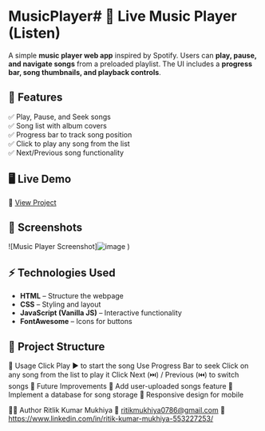 # MusicPlayer# 🎵 Live Music Player (Listen)

A simple **music player web app** inspired by Spotify. Users can **play, pause, and navigate songs** from a preloaded playlist. The UI includes a **progress bar, song thumbnails, and playback controls**.

## **🚀 Features**
✅ Play, Pause, and Seek songs  
✅ Song list with album covers  
✅ Progress bar to track song position  
✅ Click to play any song from the list  
✅ Next/Previous song functionality  

## **🖥️ Live Demo**
🔗 [View Project](https://rmukhiya.github.io/MusicPlayer/)

## **📸 Screenshots**
![Music Player Screenshot]![image](https://github.com/user-attachments/assets/c671ad6a-e670-406b-bc8e-1a0485af4c29)
)

## **⚡ Technologies Used**
- **HTML** – Structure the webpage  
- **CSS** – Styling and layout  
- **JavaScript (Vanilla JS)** – Interactive functionality  
- **FontAwesome** – Icons for buttons  

## **📂 Project Structure**
📜 Usage
Click Play ▶️ to start the song
Use Progress Bar to seek
Click on any song from the list to play it
Click Next (⏭️) / Previous (⏮️) to switch songs
🎯 Future Improvements
🔹 Add user-uploaded songs feature
🔹 Implement a database for song storage
🔹 Responsive design for mobile

👨‍💻 Author
Ritlik Kumar Mukhiya
📧 ritikmukhiya0786@gmail.com
🔗 https://www.linkedin.com/in/ritik-kumar-mukhiya-553227253/


